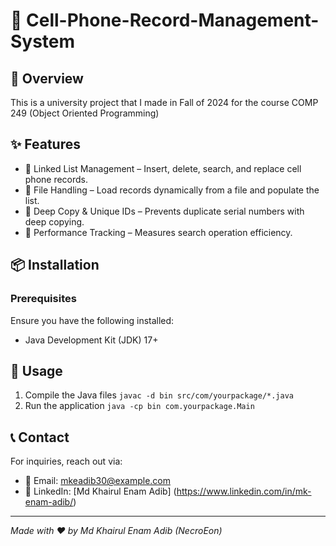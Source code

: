 # 🚀 Cell-Phone-Record-Management-System

## 🌟 Overview

This is a university project that I made in Fall of 2024 for the course COMP 249 (Object Oriented Programming)

## ✨ Features

- 🔹 Linked List Management – Insert, delete, search, and replace cell phone records.
- 🔹 File Handling – Load records dynamically from a file and populate the list.
- 🔹 Deep Copy & Unique IDs – Prevents duplicate serial numbers with deep copying.
- 🔹 Performance Tracking – Measures search operation efficiency.

## 📦 Installation

### Prerequisites
Ensure you have the following installed:
- Java Development Kit (JDK) 17+


## 🚀 Usage
1. Compile the Java files
```javac -d bin src/com/yourpackage/*.java```
2. Run the application
```java -cp bin com.yourpackage.Main```


## 📞 Contact
For inquiries, reach out via:
- 📧 Email: mkeadib30@example.com
- 💼 LinkedIn: [Md Khairul Enam Adib] (https://www.linkedin.com/in/mk-enam-adib/)

---

*Made with ❤️ by Md Khairul Enam Adib (NecroEon)*
